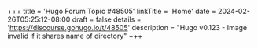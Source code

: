 +++
title = 'Hugo Forum Topic #48505'
linkTitle = 'Home'
date = 2024-02-26T05:25:12-08:00
draft = false
details = 'https://discourse.gohugo.io/t/48505'
description = "Hugo v0.123 - Image invalid if it shares name of directory"
+++
